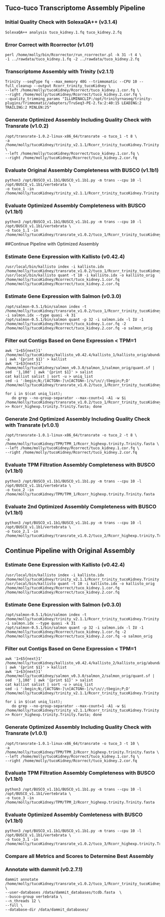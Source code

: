 ## Tuco-tuco Transcriptome Assembly Pipeline 

### Initial Quality Check with SolexaQA++ (v3.1.4)

```
SolexaQA++ analysis tuco_kidney.1.fq tuco_kidney.2.fq
```
### Error Correct with Rcorrector (v1.01)
```
perl /home/molly/bin/Rcorrector/run_rcorrector.pl -k 31 -t 4 \
-1 ../rawdata/tuco_kidney.1.fq -2 ../rawdata/tuco_kidney.2.fq
```
### Transcriptome Assembly with Trinity (v2.1.1) 
```
Trinity --seqType fq --max_memory 40G --trimmomatic --CPU 10 --full_cleanup --output Rcorr_trinity_tucoKidney \
--left /home/molly/tucoKidney/Rcorrect/tuco_kidney.1.cor.fq \
--right /home/molly/tucoKidney/Rcorrect/tuco_kidney.2.cor.fq \
--quality_trimming_params "ILLUMINACLIP:/opt/trinityrnaseq/trinity-plugins/Trimmomatic/adapters/TruSeq3-PE-2.fa:2:40:15 LEADING:2 TRAILING:2 MINLEN:25"
``` 
### Generate Optimized Assembly Including Quality Check with Transrate (v1.0.2)
```
/opt/transrate-1.0.2-linux-x86_64/transrate -o tuco_1 -t 8 \
-a /home/molly/tucoKidney/trinity_v2.1.1/Rcorr_trinity_tucoKidney.Trinity.fasta \
--left /home/molly/tucoKidney/Rcorrect/tuco_kidney.1.cor.fq \
--right /home/molly/tucoKidney/Rcorrect/tuco_kidney.2.cor.fq  
```
### Evaluate Original Assembly Completeness with BUSCO (v1.1b1)
```
python3 /opt/BUSCO_v1.1b1/BUSCO_v1.1b1.py -m trans --cpu 10 -l /opt/BUSCO_v1.1b1/vertebrata \
-o tuco_1 -in /home/molly/tucoKidney/trinity_v2.1.1/Rcorr_trinity_tucoKidney.Trinity.fasta
```
### Evaluate Optimized Assembly Completeness with BUSCO (v1.1b1)
```
python3 /opt/BUSCO_v1.1b1/BUSCO_v1.1b1.py -m trans --cpu 10 -l /opt/BUSCO_v1.1b1/vertebrata \
-o tuco_1.1 -in /home/molly/tucoKidney/transrate_v1.0.2/tuco_1/Rcorr_trinity_tucoKidney.Trinity/good.Rcorr_trinity_tucoKidney.Trinity.fasta
```
##Continue Pipeline with Optimized Assembly
### Estimate Gene Expression with Kallisto (v0.42.4) 
```
/usr/local/bin/kallisto index -i kallisto.idx /home/molly/tucoKidney/transrate_v1.0.2/tuco_1/Rcorr_trinity_tucoKidney.Trinity/good.Rcorr_trinity_tucoKidney.Trinity.fasta
/usr/local/bin/kallisto quant -t 10 -i kallisto.idx -o kallisto_orig /home/molly/tucoKidney/Rcorrect/tuco_kidney.1.cor.fq /home/molly/tucoKidney/Rcorrect/tuco_kidney.2.cor.fq
```
### Estimate Gene Expression with Salmon (v0.3.0)
```
/opt/salmon-0.5.1/bin/salmon index -t /home/molly/tucoKidney/transrate_v1.0.2/tuco_1/Rcorr_trinity_tucoKidney.Trinity/good.Rcorr_trinity_tucoKidney.Trinity.fasta -i salmon.idx --type quasi -k 31
/opt/salmon-0.5.1/bin/salmon quant -p 32 -i salmon.idx -l IU -1 /home/molly/tucoKidney/Rcorrect/tuco_kidney.1.cor.fq -2 /home/molly/tucoKidney/Rcorrect/tuco_kidney.2.cor.fq -o salmon_orig
```
### Filter out Contigs Based on Gene Expression < TPM=1 
```
awk '1>$5{next}1' /home/molly/tucoKidney/kallisto_v0.42.4/kallisto_1/kallisto_orig/abundance.tsv | awk '{print $1}' > kallist
awk '1>$3{next}1' /home/molly/tucoKidney/salmon_v0.3.0/salmon_1/salmon_orig/quant.sf | sed  '1,10d' | awk '{print $1}' > salist
cat kallist salist | sort -u > uniq_list
sed -i ':begin;N;/[ACTGNn-]\n[ACTGNn-]/s/\n//;tbegin;P;D' /home/molly/tucoKidney/transrate_v1.0.2/tuco_1/Rcorr_trinity_tucoKidney.Trinity/good.Rcorr_trinity_tucoKidney.Trinity.fasta

for i in $(cat uniq_list);
   do grep --no-group-separator --max-count=1 -A1 -w $i /home/molly/tucoKidney/transrate_v1.0.2/tuco_1/Rcorr_trinity_tucoKidney.Trinity/good.Rcorr_trinity_tucoKidney.Trinity.fasta >> Rcorr_highexp.trinity.Trinity.fasta; done
```

### Generate 2nd Optimized Assembly Including Quality Check with Transrate (v1.0.1)
```
/opt/transrate-1.0.1-linux-x86_64/transrate -o tuco_2 -t 8 \
-a /home/molly/tucoKidney/TPM/TPM_1/Rcorr_highexp.trinity.Trinity.fasta \
--left /home/molly/tucoKidney/Rcorrect/tuco_kidney.1.cor.fq \
--right /home/molly/tucoKidney/Rcorrect/tuco_kidney.2.cor.fq  

```

### Evaluate TPM Filtration Assembly Completeness with BUSCO (v1.1b1)
```
python3 /opt/BUSCO_v1.1b1/BUSCO_v1.1b1.py -m trans --cpu 10 -l /opt/BUSCO_v1.1b1/vertebrata \
-o tuco_2 -in /home/molly/tucoKidney/TPM/TPM_1/Rcorr_highexp.trinity.Trinity.fasta 
```
### Evaluate 2nd Optimized Assembly Completeness with BUSCO (v1.1b1)
```
python3 /opt/BUSCO_v1.1b1/BUSCO_v1.1b1.py -m trans --cpu 10 -l /opt/BUSCO_v1.1b1/vertebrata \
-o tuco_2.1 -in /home/molly/tucoKidney/transrate_v1.0.2/tuco_2/Rcorr_highexp.trinity.Trinity/good.Rcorr_highexp.trinity.Trinity.fasta
```
## Continue Pipeline with Original Assembly
### Estimate Gene Expression with Kallisto (v0.42.4)
```
/usr/local/bin/kallisto index -i kallisto.idx /home/molly/tucoKidney/trinity_v2.1.1/Rcorr_trinity_tucoKidney.Trinity.fasta
/usr/local/bin/kallisto quant -t 10 -i kallisto.idx -o kallisto_orig /home/molly/tucoKidney/Rcorrect/tuco_kidney.1.cor.fq /home/molly/tucoKidney/Rcorrect/tuco_kidney.2.cor.fq
```
### Estimate Gene Expression with Salmon (v0.3.0)
```
/opt/salmon-0.5.1/bin/salmon index -t /home/molly/tucoKidney/trinity_v2.1.1/Rcorr_trinity_tucoKidney.Trinity.fasta -i salmon.idx --type quasi -k 31
/opt/salmon-0.5.1/bin/salmon quant -p 32 -i salmon.idx -l IU -1 /home/molly/tucoKidney/Rcorrect/tuco_kidney.1.cor.fq -2 /home/molly/tucoKidney/Rcorrect/tuco_kidney.2.cor.fq -o salmon_orig
```
### Filter out Contigs Based on Gene Expression < TPM=1
```
awk '1>$5{next}1' /home/molly/tucoKidney/kallisto_v0.42.4/kallisto_2/kallisto_orig/abundance.tsv | awk '{print $1}' > kallist
awk '1>$3{next}1' /home/molly/tucoKidney/salmon_v0.3.0/salmon_2/salmon_orig/quant.sf | sed  '1,10d' | awk '{print $1}' > salist
cat kallist salist | sort -u > uniq_list
sed -i ':begin;N;/[ACTGNn-]\n[ACTGNn-]/s/\n//;tbegin;P;D' /home/molly/tucoKidney/trinity_v2.1.1/Rcorr_trinity_tucoKidney.Trinity.fasta

for i in $(cat uniq_list);
   do grep --no-group-separator --max-count=1 -A1 -w $i /home/molly/tucoKidney/trinity_v2.1.1/Rcorr_trinity_tucoKidney.Trinity.fasta >> Rcorr_highexp.trinity.Trinity.fasta; done
```

### Generate Optimized Assembly Including Quality Check with Transrate (v1.0.1)
```
/opt/transrate-1.0.1-linux-x86_64/transrate -o tuco_3 -t 10 \
-a /home/molly/tucoKidney/TPM/TPM_2/Rcorr_highexp.trinity.Trinity.fasta \
--left /home/molly/tucoKidney/Rcorrect/tuco_kidney.1.cor.fq \
--right /home/molly/tucoKidney/Rcorrect/tuco_kidney.2.cor.fq 
```

### Evaluate TPM Filtration Assembly Completeness with BUSCO (v1.1b1)
```
python3 /opt/BUSCO_v1.1b1/BUSCO_v1.1b1.py -m trans --cpu 10 -l /opt/BUSCO_v1.1b1/vertebrata \
-o tuco_3 -in /home/molly/tucoKidney/TPM/TPM_2/Rcorr_highexp.trinity.Trinity.fasta 
```

### Evaluate Optimized Assembly Comleteness with BUSCO (v1.1b1)
```
python3 /opt/BUSCO_v1.1b1/BUSCO_v1.1b1.py -m trans --cpu 10 -l /opt/BUSCO_v1.1b1/vertebrata \
-o tuco_3.1 -in /home/molly/tucoKidney/transrate_v1.0.2/tuco_3/Rcorr_highexp.trinity.Trinity/good.Rcorr_highexp.trinity.Trinity.fasta
```

### Compare all Metrics and Scores to Determine Best Assembly

### Annotate with dammit (v0.2.7.1)
```
dammit annotate /home/molly/tucoKidney/transrate_v1.0.2/tuco_1/Rcorr_trinity_tucoKidney.Trinity/good.Rcorr_trinity_tucoKidney.Trinity.fasta \
--user-databases /data/dammit_databases/tcdb.fasta  \
--busco-group vertebrata \
--n_threads 12 \
--full \
--database-dir /data/dammit_databases/
```

